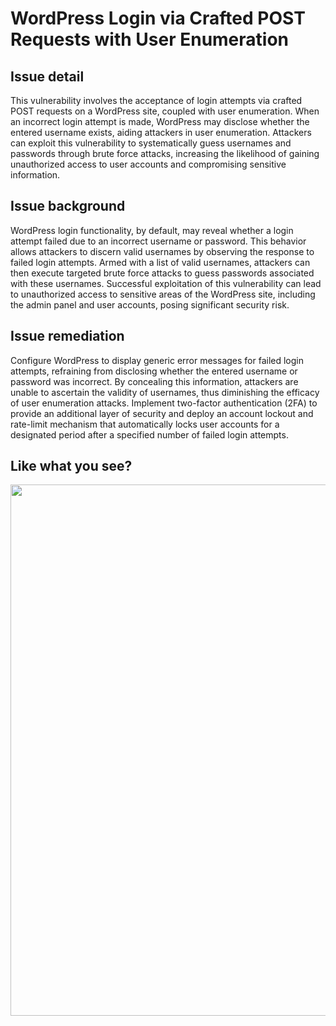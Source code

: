 # WordPress Login via Crafted POST Requests with User Enumeration

## Issue detail

This vulnerability involves the acceptance of login attempts via crafted POST requests on a WordPress site, coupled with user enumeration. When an incorrect login attempt is made, WordPress may disclose whether the entered username exists, aiding attackers in user enumeration. Attackers can exploit this vulnerability to systematically guess usernames and passwords through brute force attacks, increasing the likelihood of gaining unauthorized access to user accounts and compromising sensitive information.

## Issue background

WordPress login functionality, by default, may reveal whether a login attempt failed due to an incorrect username or password. This behavior allows attackers to discern valid usernames by observing the response to failed login attempts. Armed with a list of valid usernames, attackers can then execute targeted brute force attacks to guess passwords associated with these usernames. Successful exploitation of this vulnerability can lead to unauthorized access to sensitive areas of the WordPress site, including the admin panel and user accounts, posing significant security risk.

## Issue remediation

Configure WordPress to display generic error messages for failed login attempts, refraining from disclosing whether the entered username or password was incorrect. By concealing this information, attackers are unable to ascertain the validity of usernames, thus diminishing the efficacy of user enumeration attacks.
Implement two-factor authentication (2FA) to provide an additional layer of security and deploy an account lockout and rate-limit mechanism that automatically locks user accounts for a designated period after a specified number of failed login attempts.

## Like what you see?

<p align="center">
<a href="http://10up.com/contact/"><img src="https://10up.com/uploads/2016/10/10up-Github-Banner.png" width="850"></a>
</p>
